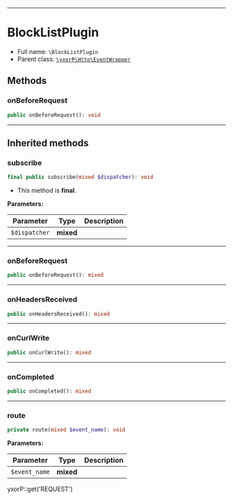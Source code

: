 ***

# BlockListPlugin

* Full name: `\BlockListPlugin`
* Parent class: [`\yxorP\Http\EventWrapper`](./yxorP/Http/EventWrapper.md)

## Methods

### onBeforeRequest

```php
public onBeforeRequest(): void
```

***

## Inherited methods

### subscribe

```php
final public subscribe(mixed $dispatcher): void
```

* This method is **final**.

**Parameters:**

| Parameter | Type | Description |
|-----------|------|-------------|
| `$dispatcher` | **mixed** |  |

***

### onBeforeRequest

```php
public onBeforeRequest(): mixed
```

***

### onHeadersReceived

```php
public onHeadersReceived(): mixed
```

***

### onCurlWrite

```php
public onCurlWrite(): mixed
```

***

### onCompleted

```php
public onCompleted(): mixed
```

***

### route

```php
private route(mixed $event_name): void
```

**Parameters:**

| Parameter | Type | Description |
|-----------|------|-------------|
| `$event_name` | **mixed** |  |

yxorP::get('REQUEST')
